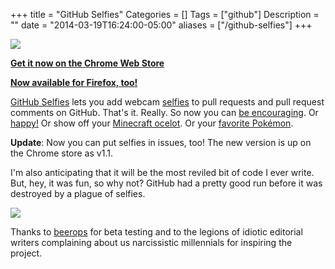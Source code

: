 +++
title = "GitHub Selfies"
Categories = []
Tags = ["github"]
Description = ""
date = "2014-03-19T16:24:00-05:00"
aliases = ["/github-selfies"]
+++

![](https://i.imgur.com/Ea1fAVS.png)

**[Get it now on the Chrome Web Store](https://chrome.google.com/webstore/detail/github-selfies/ldnpkdnkgkogfnahcnldaedcoadjbkbl)**

**[Now available for Firefox, too!](https://addons.mozilla.org/en-US/firefox/addon/github-selfies/)**

[GitHub Selfies](https://github.com/thieman/github-selfies) lets you add webcam [selfies](https://www.youtube.com/watch?v=kdemFfbS5H0) to pull requests and pull request comments on GitHub. That's it. Really. So now you can [be encouraging](https://i.imgur.com/nFKCOXy.png). Or [happy!](https://i.imgur.com/IannNci.png) Or show off your [Minecraft ocelot](https://i.imgur.com/1A1UzDs.png). Or your [favorite Pokémon](https://i.imgur.com/Lj6TXP3.png).

**Update**: Now you can put selfies in issues, too! The new version is up on the Chrome store as v1.1.

I'm also anticipating that it will be the most reviled bit of code I ever write. But, hey, it was fun, so why not? GitHub had a pretty good run before it was destroyed by a plague of selfies.

![](https://github-camo.global.ssl.fastly.net/012de88991bbcd7124c8e2ac979e5478810e3ddd/687474703a2f2f692e696d6775722e636f6d2f796e4235716f762e706e67#.jpg)

Thanks to [beerops](https://twitter.com/beerops) for beta testing and to the legions of idiotic editorial writers complaining about us narcissistic millennials for inspiring the project.
